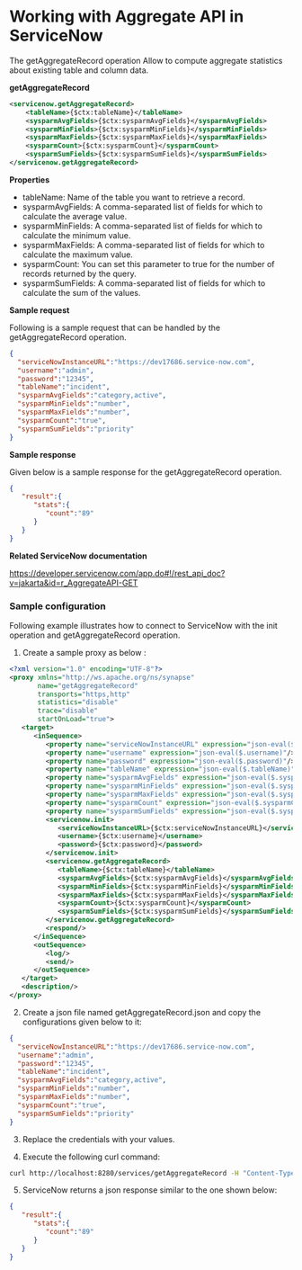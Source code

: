 # Working with Aggregate API in ServiceNow

The getAggregateRecord operation Allow to compute aggregate statistics about existing table and column data.

**getAggregateRecord**
```xml
<servicenow.getAggregateRecord>
    <tableName>{$ctx:tableName}</tableName>
    <sysparmAvgFields>{$ctx:sysparmAvgFields}</sysparmAvgFields>
    <sysparmMinFields>{$ctx:sysparmMinFields}</sysparmMinFields>
    <sysparmMaxFields>{$ctx:sysparmMaxFields}</sysparmMaxFields>
    <sysparmCount>{$ctx:sysparmCount}</sysparmCount>
    <sysparmSumFields>{$ctx:sysparmSumFields}</sysparmSumFields>
</servicenow.getAggregateRecord>
```

**Properties**
* tableName: Name of the table you want to retrieve a record.
* sysparmAvgFields: A comma-separated list of fields for which to calculate the average value.
* sysparmMinFields: A comma-separated list of fields for which to calculate the minimum value.
* sysparmMaxFields: A comma-separated list of fields for which to calculate the maximum value.
* sysparmCount: You can set this parameter to true for the number of records returned by the query.
* sysparmSumFields: A comma-separated list of fields for which to calculate the sum of the values.

**Sample request**

Following is a sample request that can be handled by the getAggregateRecord operation.

```json
{
  "serviceNowInstanceURL":"https://dev17686.service-now.com", 
  "username":"admin",
  "password":"12345",
  "tableName":"incident",
  "sysparmAvgFields":"category,active",
  "sysparmMinFields":"number",
  "sysparmMaxFields":"number",
  "sysparmCount":"true",
  "sysparmSumFields":"priority"
}
```
**Sample response**

Given below is a sample response for the getAggregateRecord operation.

```json
{
   "result":{
      "stats":{
         "count":"89"
      }
   }
}
```

**Related ServiceNow documentation**

https://developer.servicenow.com/app.do#!/rest_api_doc?v=jakarta&id=r_AggregateAPI-GET

### Sample configuration

Following example illustrates how to connect to ServiceNow with the init operation and getAggregateRecord operation.

1. Create a sample proxy as below :

```xml
<?xml version="1.0" encoding="UTF-8"?>
<proxy xmlns="http://ws.apache.org/ns/synapse"
       name="getAggregateRecord"
       transports="https,http"
       statistics="disable"
       trace="disable"
       startOnLoad="true">
   <target>
      <inSequence>
         <property name="serviceNowInstanceURL" expression="json-eval($.serviceNowInstanceURL)"/>
         <property name="username" expression="json-eval($.username)"/>
         <property name="password" expression="json-eval($.password)"/>
         <property name="tableName" expression="json-eval($.tableName)"/>
         <property name="sysparmAvgFields" expression="json-eval($.sysparmAvgFields)"/>
         <property name="sysparmMinFields" expression="json-eval($.sysparmMinFields)"/>
         <property name="sysparmMaxFields" expression="json-eval($.sysparmMaxFields)"/>
         <property name="sysparmCount" expression="json-eval($.sysparmCount)"/>
         <property name="sysparmSumFields" expression="json-eval($.sysparmSumFields)"/>
         <servicenow.init>
            <serviceNowInstanceURL>{$ctx:serviceNowInstanceURL}</serviceNowInstanceURL>
            <username>{$ctx:username}</username>
            <password>{$ctx:password}</password>
         </servicenow.init>
         <servicenow.getAggregateRecord>
            <tableName>{$ctx:tableName}</tableName>
            <sysparmAvgFields>{$ctx:sysparmAvgFields}</sysparmAvgFields>
            <sysparmMinFields>{$ctx:sysparmMinFields}</sysparmMinFields>
            <sysparmMaxFields>{$ctx:sysparmMaxFields}</sysparmMaxFields>
            <sysparmCount>{$ctx:sysparmCount}</sysparmCount>
            <sysparmSumFields>{$ctx:sysparmSumFields}</sysparmSumFields>
         </servicenow.getAggregateRecord>
         <respond/>
      </inSequence>
      <outSequence>
         <log/>
         <send/>
      </outSequence>
   </target>
   <description/>
</proxy>
```

2. Create a json file named getAggregateRecord.json and copy the configurations given below to it:

```json
{
  "serviceNowInstanceURL":"https://dev17686.service-now.com", 
  "username":"admin",
  "password":"12345",
  "tableName":"incident",
  "sysparmAvgFields":"category,active",
  "sysparmMinFields":"number",
  "sysparmMaxFields":"number",
  "sysparmCount":"true",
  "sysparmSumFields":"priority"
}                      
```
3. Replace the credentials with your values.

4. Execute the following curl command:

```bash
curl http://localhost:8280/services/getAggregateRecord -H "Content-Type: application/json" -d @getAggregateRecord.json
```
5. ServiceNow returns a json response similar to the one shown below:
 
```json
{
   "result":{
      "stats":{
         "count":"89"
      }
   }
}
```
